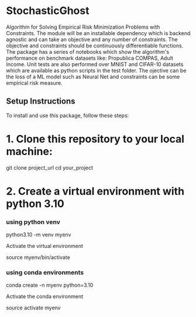 # StochasticGhost
Algorithm for Solving Empirical Risk Minimization Problems with Constraints.
The module will be an installable dependency which is backend agnostic and can take an objective and any number of constraints.
The objective and constraints should be continuously differentiable functions.
The package has a series of notebooks which show the algorithm's performance on benchmark datasets like: Propublica COMPAS, Adult Income.
Unit tests are also performed over MNIST and CIFAR-10 datasets which are available as python scripts in the test folder.
The ojective can be the loss of a ML model such as Neural Net and constraints can be some empirical risk measure.

## Setup Instructions

To install and use this package, follow these steps:

# 1. Clone this repository to your local machine:

   git clone project_url
   cd your_project

# 2. Create a virtual environment with python 3.10
  ### using python venv
   
   python3.10 -m venv myenv

   Activate the virtual environment
   
   source myenv/bin/activate

  ### using conda environments

   conda create -n myenv python=3.10

   Activate the conda environment
   
   source activate myenv

